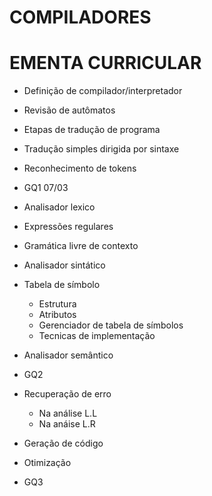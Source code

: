 # COMPILADORES 

# EMENTA CURRICULAR

- Definição de compilador/interpretador 
- Revisão de autômatos
- Etapas de tradução de programa
- Tradução simples dirigida por sintaxe 
- Reconhecimento de tokens 
- GQ1 07/03 

- Analisador lexico 
- Expressões regulares 
- Gramática livre de contexto 
- Analisador sintático 
- Tabela de símbolo
  - Estrutura 
  - Atributos
  - Gerenciador de tabela de símbolos 
  - Tecnicas de implementação
- Analisador semântico 
- GQ2

- Recuperação de erro 
  - Na análise L.L
  - Na anáise L.R
- Geração de código 
- Otimização 
- GQ3
